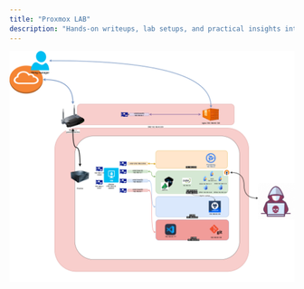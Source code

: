 ```yaml
---
title: "Proxmox LAB"
description: "Hands-on writeups, lab setups, and practical insights into hacking tools, CTF challenges, and security research—built for learners and tinkerers."
---
```


![](network-map.png)

